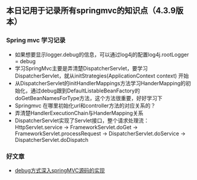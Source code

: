 ## 本日记用于记录所有springmvc的知识点（4.3.9版本）
### Spring mvc 学习记录
-   如果想要显示logger.debug的信息，可以通过log4j的配置log4j.rootLogger = debug
-   学习SpringMvc主要是弄清楚DispatcherServlet，要学习DispatcherServlet，就从initStrategies(ApplicationContext context) 开始
-   从DispatcherServlet的initHandlerMappings方法学习HanderMapping的初始化，通过debug跟到DefaultListableBeanFactory的doGetBeanNamesForType方法，这个方法很重要，好好学习下
-   Springmvc 在哪里初始化url和controller方法的对应关系的？
-   弄清楚HandlerExecutionChain与HanderMapping关系
-   DispatcherServlet实现了Servlet接口，整个请求处理流：HttpServlet.service -> FrameworkServlet.doGet -> FrameworkServlet.processRequest -> DispatcherServlet.doService -> DispatcherServlet.doDispatch
### 好文章
- [debug方式深入springMVC源码的实现](https://www.jianshu.com/p/fd19e464697d)
